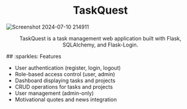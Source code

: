 
<div align="center">
<h1>TaskQuest </h1>
</div>

![Screenshot 2024-07-10 214911](https://github.com/user-attachments/assets/cac9497d-7f64-42c6-8b4c-32f7b9484350)
<div align="center">
<p>TaskQuest is a task management web application built with Flask, SQLAlchemy, and Flask-Login.</p>
</div>
## :sparkles: Features 

- User authentication (register, login, logout)
- Role-based access control (user, admin)
- Dashboard displaying tasks and projects
- CRUD operations for tasks and projects
- User management (admin-only)
- Motivational quotes and news integration
